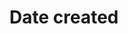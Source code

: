 ---
title: 'Date created'
field: 'dcterms.created'
slug: 'global-date-created'
description: 'Date of creation of the resource.'
comment: 'yyyy-mm-dd'
required: False
module: 'Status'
cluster: 'Global'
policy: 'Date. Single value only.'
layout: 'home'
---